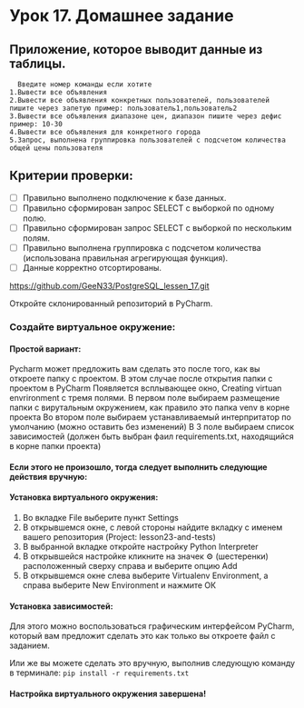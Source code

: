 # Урок 17. Домашнее задание

## Приложение, которое выводит данные из таблицы.
      Введите номер команды если хотите 
    1.Вывести все объявления
    2.Вывести все объявления конкретных пользователей, пользователей пишите через запетую пример: пользователь1,пользователь2
    3.Вывести все объявления диапазоне цен, диапазон пишите через дефис пример: 10-30 
    4.Вывести все объявления для конкретного города
    5.Запрос, выполнена группировка пользователей с подсчетом количества общей цены пользователя

## Критерии проверки:

- [ ]  Правильно выполнено подключение к базе данных.
- [ ]  Правильно сформирован запрос SELECT с выборкой по одному полю.
- [ ]  Правильно сформирован запрос SELECT с выборкой по нескольким полям.
- [ ]  Правильно выполнена группировка с подсчетом количества (использована правильная агрегирующая функция).
- [ ]  Данные корректно отсортированы.

https://github.com/GeeN33/PostgreSQL_lessen_17.git

Откройте склонированный репозиторий в PyCharm.

### Cоздайте виртуальное окружение:

#### Простой вариант:
Pycharm может предложить вам сделать это после того, как вы откроете папку с проектом.
В этом случае после открытия папки с проектом в PyCharm
Появляется всплывающее окно, Creating virtuan envrironment c тремя полями.
В первом поле выбираем размещение папки с вирутальным окружением, как правило это папка venv
в корне проекта
Во втором поле выбираем устанавливаемый интерпритатор по умолчанию (можно оставить без изменений)
В 3 поле выбираем список зависимостей (должен быть выбран фаил requirements.txt, находящийся в корне папки проекта)

#### Если этого не произошло, тогда следует выполнить следующие действия вручную:
#### Установка виртуального окружения:
1. Во вкладке File выберите пункт Settings
2. В открывшемся окне, с левой стороны найдите вкладку с именем
вашего репозитория (Project: lesson23-and-tests)
3. В выбранной вкладке откройте настройку Python Interpreter
4. В открывшейся настройке кликните на значек ⚙ (шестеренки) 
расположенный сверху справа и выберите опцию Add
5. В открывшемся окне слева выберите Virtualenv Environment, 
а справа выберите New Environment и нажмите ОК

#### Установка зависимостей:
Для этого можно воспользоваться графическим интерфейсом PyCharm,
который вам предложит сделать это как только вы откроете файл с заданием.

Или же вы можете сделать это вручную, выполнив следующую команду в терминале:
`pip install -r requirements.txt`

#### Настройка виртуального окружения завершена!







